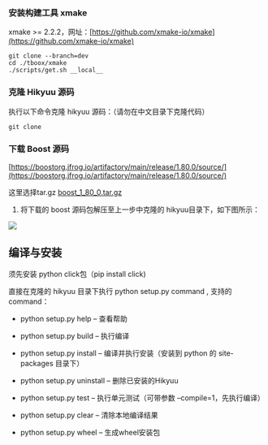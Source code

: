 ### 安装构建工具 xmake

xmake >= 2.2.2，网址：[https://github.com/xmake-io/xmake](https://github.com/xmake-io/xmake)

```
git clone --branch=dev 
cd ./tboox/xmake
./scripts/get.sh __local__
```

### 克隆 Hikyuu 源码

执行以下命令克隆 hikyuu 源码：（请勿在中文目录下克隆代码）

```
git clone 
```

### 下载 Boost 源码

[https://boostorg.jfrog.io/artifactory/main/release/1.80.0/source/](https://boostorg.jfrog.io/artifactory/main/release/1.80.0/source/)

这里选择tar.gz  [boost_1_80_0.tar.gz](https://boostorg.jfrog.io/artifactory/main/release/1.80.0/source/boost_1_80_0.tar.gz)

1. 将下载的 boost 源码包解压至上一步中克隆的 hikyuu目录下，如下图所示：

![](https://gitee.com/hxc8/images5/raw/master/img/202407172333819.jpg)

## 编译与安装

须先安装 python click包（pip install click)

直接在克隆的 hikyuu 目录下执行 python setup.py command , 支持的 command：

- python setup.py help – 查看帮助

- python setup.py build – 执行编译

- python setup.py install – 编译并执行安装（安装到 python 的 site-packages 目录下）

- python setup.py uninstall – 删除已安装的Hikyuu

- python setup.py test – 执行单元测试（可带参数 –compile=1，先执行编译）

- python setup.py clear – 清除本地编译结果

- python setup.py wheel – 生成wheel安装包